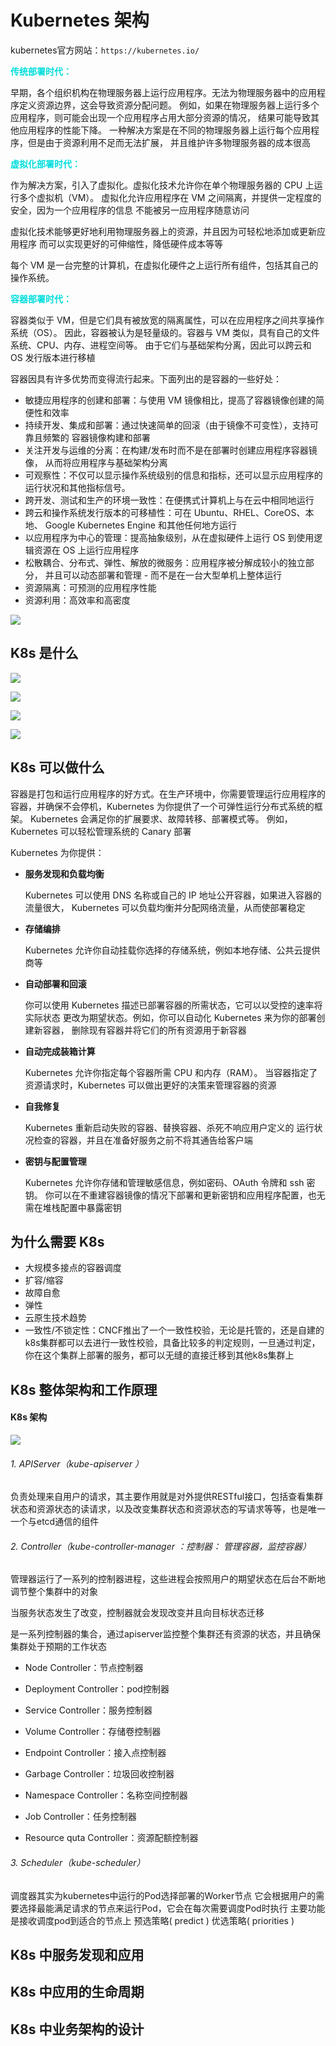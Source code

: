 # Kubernetes 架构

kubernetes官方网站：`https://kubernetes.io/`

<font color="#00dddd">**传统部署时代：**</font>  

早期，各个组织机构在物理服务器上运行应用程序。无法为物理服务器中的应用程序定义资源边界，这会导致资源分配问题。 例如，如果在物理服务器上运行多个应用程序，则可能会出现一个应用程序占用大部分资源的情况， 结果可能导致其他应用程序的性能下降。 一种解决方案是在不同的物理服务器上运行每个应用程序，但是由于资源利用不足而无法扩展， 并且维护许多物理服务器的成本很高

<font color="#00dddd">**虚拟化部署时代：**</font>  

作为解决方案，引入了虚拟化。虚拟化技术允许你在单个物理服务器的 CPU 上运行多个虚拟机（VM）。 虚拟化允许应用程序在 VM 之间隔离，并提供一定程度的安全，因为一个应用程序的信息 不能被另一应用程序随意访问

虚拟化技术能够更好地利用物理服务器上的资源，并且因为可轻松地添加或更新应用程序 而可以实现更好的可伸缩性，降低硬件成本等等

每个 VM 是一台完整的计算机，在虚拟化硬件之上运行所有组件，包括其自己的操作系统。

<font color="#00dddd">**容器部署时代：**</font>  

容器类似于 VM，但是它们具有被放宽的隔离属性，可以在应用程序之间共享操作系统（OS）。 因此，容器被认为是轻量级的。容器与 VM 类似，具有自己的文件系统、CPU、内存、进程空间等。 由于它们与基础架构分离，因此可以跨云和 OS 发行版本进行移植

容器因具有许多优势而变得流行起来。下面列出的是容器的一些好处：

- 敏捷应用程序的创建和部署：与使用 VM 镜像相比，提高了容器镜像创建的简便性和效率
- 持续开发、集成和部署：通过快速简单的回滚（由于镜像不可变性），支持可靠且频繁的 容器镜像构建和部署
- 关注开发与运维的分离：在构建/发布时而不是在部署时创建应用程序容器镜像， 从而将应用程序与基础架构分离
- 可观察性：不仅可以显示操作系统级别的信息和指标，还可以显示应用程序的运行状况和其他指标信号。
- 跨开发、测试和生产的环境一致性：在便携式计算机上与在云中相同地运行
- 跨云和操作系统发行版本的可移植性：可在 Ubuntu、RHEL、CoreOS、本地、 Google Kubernetes Engine 和其他任何地方运行
- 以应用程序为中心的管理：提高抽象级别，从在虚拟硬件上运行 OS 到使用逻辑资源在 OS 上运行应用程序
- 松散耦合、分布式、弹性、解放的微服务：应用程序被分解成较小的独立部分， 并且可以动态部署和管理 - 而不是在一台大型单机上整体运行
- 资源隔离：可预测的应用程序性能
- 资源利用：高效率和高密度

![](https://bai-images-1258524516.cos.ap-beijing.myqcloud.com/cloudnactive-k8s/k8s-base/k8s-base-202204131730030.png)

## K8s 是什么

![](https://bai-images-1258524516.cos.ap-beijing.myqcloud.com/cloudnactive-k8s/k8s-base/k8s-base-202204131725983.png)

![](https://bai-images-1258524516.cos.ap-beijing.myqcloud.com/cloudnactive-k8s/k8s-base/k8s-base-202204131726564.png)

![](https://bai-images-1258524516.cos.ap-beijing.myqcloud.com/cloudnactive-k8s/k8s-base/k8s-base-202204131727189.png)

![](https://bai-images-1258524516.cos.ap-beijing.myqcloud.com/cloudnactive-k8s/k8s-base/k8s-base-202204131727064.png)

## K8s 可以做什么

容器是打包和运行应用程序的好方式。在生产环境中，你需要管理运行应用程序的容器，并确保不会停机，Kubernetes 为你提供了一个可弹性运行分布式系统的框架。 Kubernetes 会满足你的扩展要求、故障转移、部署模式等。 例如，Kubernetes 可以轻松管理系统的 Canary 部署

Kubernetes 为你提供：

- **服务发现和负载均衡**

  Kubernetes 可以使用 DNS 名称或自己的 IP 地址公开容器，如果进入容器的流量很大， Kubernetes 可以负载均衡并分配网络流量，从而使部署稳定

- **存储编排**

  Kubernetes 允许你自动挂载你选择的存储系统，例如本地存储、公共云提供商等

- **自动部署和回滚**

  你可以使用 Kubernetes 描述已部署容器的所需状态，它可以以受控的速率将实际状态 更改为期望状态。例如，你可以自动化 Kubernetes 来为你的部署创建新容器， 删除现有容器并将它们的所有资源用于新容器

- **自动完成装箱计算**

  Kubernetes 允许你指定每个容器所需 CPU 和内存（RAM）。 当容器指定了资源请求时，Kubernetes 可以做出更好的决策来管理容器的资源

- **自我修复**

  Kubernetes 重新启动失败的容器、替换容器、杀死不响应用户定义的 运行状况检查的容器，并且在准备好服务之前不将其通告给客户端

- **密钥与配置管理**

  Kubernetes 允许你存储和管理敏感信息，例如密码、OAuth 令牌和 ssh 密钥。 你可以在不重建容器镜像的情况下部署和更新密钥和应用程序配置，也无需在堆栈配置中暴露密钥

## 为什么需要 K8s

- 大规模多接点的容器调度
- 扩容/缩容
- 故障自愈
- 弹性
- 云原生技术趋势
- 一致性/不锁定性：CNCF推出了一个一致性校验，无论是托管的，还是自建的k8s集群都可以去进行一致性校验，具备比较多的判定规则，一旦通过判定，你在这个集群上部署的服务，都可以无缝的直接迁移到其他k8s集群上

## K8s 整体架构和工作原理

#### K8s 架构

![](https://bai-images-1258524516.cos.ap-beijing.myqcloud.com/cloudnactive-k8s/k8s-base/k8s-base-20220413214447.png)

###### 1. APIServer（kube-apiserver ）

负责处理来自用户的请求，其主要作用就是对外提供RESTful接口，包括查看集群状态和资源状态的读请求，以及改变集群状态和资源状态的写请求等等，也是唯一一个与etcd通信的组件

###### 2. Controller（kube-controller-manager ：控制器： 管理容器，监控容器）

管理器运行了一系列的控制器进程，这些进程会按照用户的期望状态在后台不断地调节整个集群中的对象

当服务状态发生了改变，控制器就会发现改变并且向目标状态迁移

是一系列控制器的集合，通过apiserver监控整个集群还有资源的状态，并且确保集群处于预期的工作状态

- Node Controller：节点控制器

- Deployment Controller：pod控制器
- Service Controller：服务控制器
- Volume Controller：存储卷控制器
- Endpoint Controller：接入点控制器
- Garbage Controller：垃圾回收控制器
- Namespace Controller：名称空间控制器
- Job Controller：任务控制器
- Resource quta Controller：资源配额控制器

###### 3. Scheduler（kube-scheduler）

调度器其实为kubernetes中运行的Pod选择部署的Worker节点
它会根据用户的需要选择最能满足请求的节点来运行Pod，它会在每次需要调度Pod时执行
主要功能是接收调度pod到适合的节点上
预选策略( predict )
优选策略( priorities )

## K8s 中服务发现和应用









## K8s 中应用的生命周期









## K8s 中业务架构的设计

